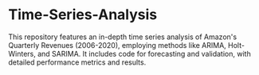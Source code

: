 # Time-Series-Analysis
This repository features an in-depth time series analysis of Amazon's Quarterly Revenues (2006-2020), employing methods like ARIMA, Holt-Winters, and SARIMA. It includes code for forecasting and validation, with detailed performance metrics and results.

